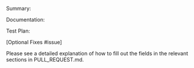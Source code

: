 Summary:

Documentation:

Test Plan:

[Optional Fixes #issue]

Please see a detailed explanation of how to fill out the fields in the relevant sections in PULL_REQUEST.md.

